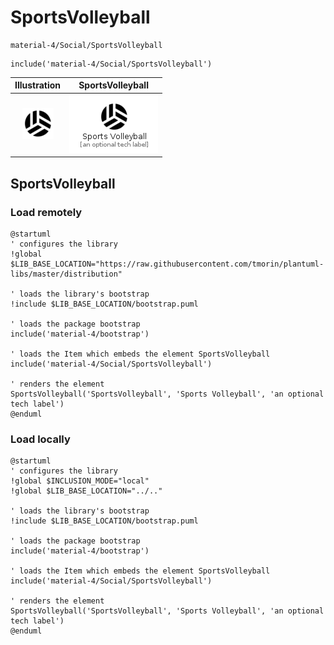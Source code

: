 # SportsVolleyball


```text
material-4/Social/SportsVolleyball
```

```text
include('material-4/Social/SportsVolleyball')
```



| Illustration | SportsVolleyball |
| :---: | :---: |
| ![illustration for Illustration](../../material-4/Social/SportsVolleyball.png) | ![illustration for SportsVolleyball](../../material-4/Social/SportsVolleyball.Local.png) |




## SportsVolleyball

### Load remotely
```plantuml
@startuml
' configures the library
!global $LIB_BASE_LOCATION="https://raw.githubusercontent.com/tmorin/plantuml-libs/master/distribution"

' loads the library's bootstrap
!include $LIB_BASE_LOCATION/bootstrap.puml

' loads the package bootstrap
include('material-4/bootstrap')

' loads the Item which embeds the element SportsVolleyball
include('material-4/Social/SportsVolleyball')

' renders the element
SportsVolleyball('SportsVolleyball', 'Sports Volleyball', 'an optional tech label')
@enduml
```

### Load locally
```plantuml
@startuml
' configures the library
!global $INCLUSION_MODE="local"
!global $LIB_BASE_LOCATION="../.."

' loads the library's bootstrap
!include $LIB_BASE_LOCATION/bootstrap.puml

' loads the package bootstrap
include('material-4/bootstrap')

' loads the Item which embeds the element SportsVolleyball
include('material-4/Social/SportsVolleyball')

' renders the element
SportsVolleyball('SportsVolleyball', 'Sports Volleyball', 'an optional tech label')
@enduml
```

